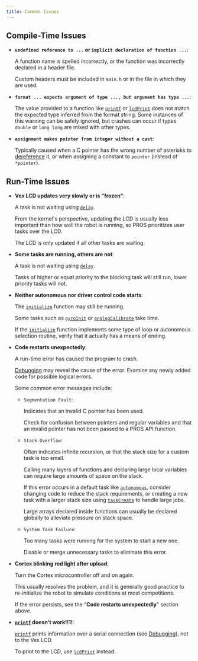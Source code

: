 ```yaml
---
title: Common Issues
---
```


## Compile-Time Issues

+ __`undefined reference to ...` or `implicit declaration of function ...`__: <br/>

    A function name is spelled incorrectly, or the function was incorrectly declared in a header file.<br/>

    Custom headers must be included in `main.h` or in the file in which they are used.

+ __`format ... expects argument of type ..., but argument has type ...`__: <br/>

    The value provided to a function like [`printf`](/api/#printf) or [`lcdPrint`](/api/#lcdPrint) does not match the expected type inferred from the format string. Some instances of this warning can be safely ignored, but crashes can occur if types `double` or `long long` are mixed with other types.

+ __`assignment makes pointer from integer without a cast`__: <br/>

    Typically caused when a C pointer has the wrong number of asterisks to [dereference](http://stackoverflow.com/a/4955297/3681958) it, or when assigning a constant to `pointer` (instead of `*pointer`).

## Run-Time Issues

+ __Vex LCD updates very slowly or is "frozen"__: <br/>

    A task is not waiting using [`delay`](/api/#delay).<br/>

    From the kernel's perspective, updating the LCD is usually less important than how well the robot is running, so PROS prioritizes user tasks over the LCD.<br/>

    The LCD is only updated if all other tasks are waiting.

+ __Some tasks are running, others are not__: <br/>

    A task is not waiting using [`delay`](/api/#delay).<br/>

    Tasks of higher or equal priority to the blocking task will still run, lower priority tasks will not.

+ __Neither autonomous nor driver control code starts__: <br/>

    The [`initialize`](/api/#initialize) function may still be running.<br/>

    Some tasks such as [`gyroInit`](/api/#gyroInit) or [`analogCalibrate`](/api/#analogCalibrate) take time.<br/>

    If the [`initialize`](/api/#initialize) function implements some type of loop or autonomous selection routine, verify that it actually has a means of ending.

+ __Code restarts unexpectedly__: <br/>

    A run-time error has caused the program to crash.<br/>

    [Debugging](/tutorials/debugging/) may reveal the cause of the error. Examine any newly added code for possible logical errors.<br/>

    Some common error messages include:

  + `Segmentation Fault`: <br/>

    Indicates that an invalid C pointer has been used.<br/>

    Check for confusion between pointers and regular variables and that an invalid pointer has not been passed to a PROS API function.

  + `Stack Overflow`: <br/>

    Often indicates infinite recursion, or that the stack size for a custom task is too small.<br/>

    Calling many layers of functions and declaring large local variables can require large amounts of space on the stack.<br/>

    If this error occurs in a default task like [`autonomous`](/api/#autonomous), consider changing code to reduce the stack requirements, or creating a new task with a larger stack size using [`taskCreate`](/api/#taskCreate) to handle large jobs.<br/>

    Large arrays declared inside functions can usually be declared globally to alleviate pressure on stack space.

  + `System Task Failure`: <br/>

    Too many tasks were running for the system to start a new one.<br/>

    Disable or merge unnecessary tasks to eliminate this error.

+ __Cortex blinking red light after upload__: <br/>

    Turn the Cortex microcontroller off and on again.<br/>

    This usually resolves the problem, and it is generally good practice to re-initialize the robot to simulate conditions at most competitions.<br/>

    If the error persists, see the "__Code restarts unexpectedly__" section above.<br/>

+ __[`printf`](/api/#printf) doesn't work!!1!__: <br/>

    [`printf`](/api/#printf) prints information over a serial connection (see [Debugging](/tutorials/debugging/)), not to the Vex LCD.<br/>

    To print to the LCD, use [`lcdPrint`](/api/#lcdPrint) instead.
